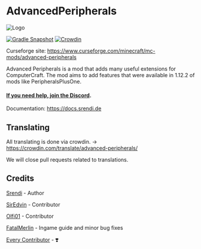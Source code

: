 # AdvancedPeripherals

![Logo](https://www.bisecthosting.com/images/CF/Advanced_Peripherals/BH_AP_Header.png "Logo")

[![Gradle Snapshot](https://github.com/Seniorendi/AdvancedPeripherals/actions/workflows/gradle-snapshot.yml/badge.svg?branch=1.16)](https://github.com/Seniorendi/AdvancedPeripherals/actions/workflows/gradle-snapshot.yml)
[![Crowdin](https://badges.crowdin.net/advanced-peripherals/localized.svg)](https://crowdin.com/project/advanced-peripherals)

Curseforge site: https://www.curseforge.com/minecraft/mc-mods/advanced-peripherals

Advanced Peripherals is a mod that adds many useful extensions for ComputerCraft. The mod aims to add features that were
available in 1.12.2 of mods like PeripheralsPlusOne.

#### [If you need help, join the Discord](https://discord.srendi.de/ "Join the discord").

Documentation: https://docs.srendi.de

## Translating

All translating is done via crowdin. -> https://crowdin.com/translate/advanced-peripherals/

We will close pull requests related to translations.

## Credits

[Srendi](https://github.com/Seniorendi) - Author

[SirEdvin](https://github.com/SirEdvin) - Contributor

[Olfi01](https://github.com/Olfi01) - Contributor

[FatalMerlin](https://github.com/FatalMerlin) - Ingame guide and minor bug fixes

[Every Contributor](https://github.com/Seniorendi/AdvancedPeripherals/graphs/contributors) - ❣️

